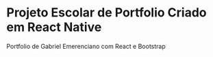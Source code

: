 # Projeto Escolar de Portfolio Criado em React Native

Portfolio de Gabriel Emerenciano com React e Bootstrap
